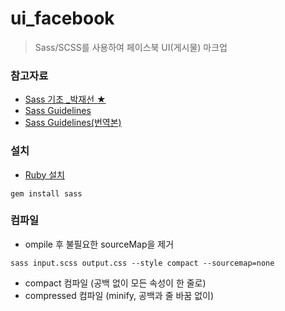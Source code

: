 # ui_facebook
> Sass/SCSS를 사용하여 페이스북 UI(게시물) 마크업

### 참고자료
- [Sass 기초 _박재선 ★](https://sass.urbanzakapa.kr/)
- [Sass Guidelines](https://sass-guidelin.es/)
- [Sass Guidelines(번역본)](https://sass-guidelin.es/ko/)

### 설치
- [Ruby 설치](https://rubyinstaller.org/downloads/)
<pre><code>gem install sass</code></pre>

### 컴파일
- ompile 후 불필요한 sourceMap을 제거
<pre><code>sass input.scss output.css --style compact --sourcemap=none</code></pre>

- compact 컴파일 (공백 없이 모든 속성이 한 줄로)
- compressed 컴파일 (minify, 공백과 줄 바꿈 없이)
